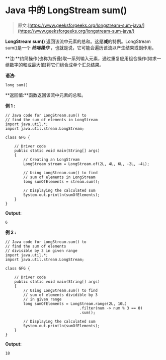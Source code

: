 # Java 中的 LongStream sum()

> 原文:[https://www.geeksforgeeks.org/longstream-sum-java/](https://www.geeksforgeeks.org/longstream-sum-java/)

**LongStream sum()** 返回该流中元素的总和。这是**减**的特例。LongStream sum()是一个 ***终端操作*** ，也就是说，它可能会遍历该流以产生结果或副作用。

**注:**约简操作(也称为折叠)取一系列输入元素，通过重复应用组合操作(如求一组数字的和或最大值)将它们组合成单个汇总结果。

**语法:**

```
long sum()

```

**返回值:**函数返回该流中元素的总和。

**例 1 :**

```
// Java code for LongStream.sum() to
// find the sum of elements in LongStream
import java.util.*;
import java.util.stream.LongStream;

class GFG {

    // Driver code
    public static void main(String[] args)
    {
        // Creating an LongStream
        LongStream stream = LongStream.of(2L, 4L, 6L, -2L, -4L);

        // Using LongStream.sum() to find
        // sum of elements in LongStream
        long sumOfElements = stream.sum();

        // Displaying the calculated sum
        System.out.println(sumOfElements);
    }
}
```

**Output:**

```
6

```

**例 2 :**

```
// Java code for LongStream.sum() to
// find the sum of elements
// divisible by 3 in given range
import java.util.*;
import java.util.stream.LongStream;

class GFG {

    // Driver code
    public static void main(String[] args)
    {
        // Using LongStream.sum() to find
        // sum of elements dividible by 3
        // in given range
        long sumOfElements = LongStream.range(2L, 10L)
                                 .filter(num -> num % 3 == 0)
                                 .sum();

        // Displaying the calculated sum
        System.out.println(sumOfElements);
    }
}
```

**Output:**

```
18

```